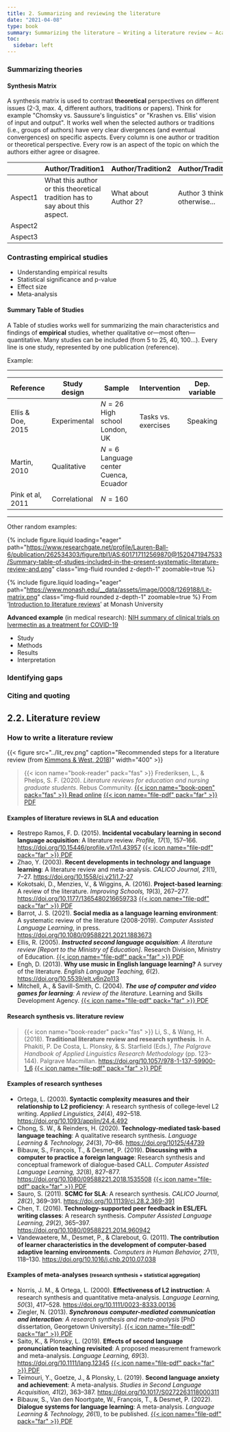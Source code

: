 ```yaml
---
title: 2. Summarizing and reviewing the literature
date: "2021-04-08"
type: book
summary: Summarizing the literature — Writing a literature review — Academic formats and styles
toc:
  sidebar: left
---
```


### Summarizing theories

#### Synthesis Matrix

A synthesis matrix is used to contrast **theoretical** perspectives on different issues (2-3, max. 4, different authors, traditions or papers). Think for example "Chomsky vs. Saussure's linguistics" or "Krashen vs. Ellis' vision of input and output". It works well when the selected authors or traditions (i.e., groups of authors) have very clear divergences (and eventual convergences) on specific aspects. Every column is one author or tradition or theoretical perspective. Every row is an aspect of the topic on which the authors either agree or disagree.

|         | Author/Tradition1                                                            | Author/Tradition2    | Author/Tradition3            |
| ------- | ---------------------------------------------------------------------------- | -------------------- | ---------------------------- |
| Aspect1 | What this author or this theoretical tradition has to say about this aspect. | What about Author 2? | Author 3 thinks otherwise... |
| Aspect2 |                                                                              |                      |                              |
| Aspect3 |                                                                              |                      |                              |

### Contrasting empirical studies

- Understanding empirical results
- Statistical significance and p-value
- Effect size
- Meta-analysis

#### Summary Table of Studies

A Table of studies works well for summarizing the main characteristics and findings of **empirical** studies, whether qualitative or—most often—quantitative. Many studies can be included (from 5 to 25, 40, 100...). Every line is one study, represented by one publication (reference).

Example:

---

| Reference         | Study design  | Sample                                      | Intervention        | Dep. variable | Outcome measure           | Main findings         |
| ----------------- | ------------- | ------------------------------------------- | ------------------- | ------------- | ------------------------- | --------------------- |
| Ellis & Doe, 2015 | Experimental  | $N=26$<br>High school<br>London, UK         | Tasks vs. exercises | Speaking      | Speech rate (# words/min) | Sig. effect, $d=0.54$ |
| Martin, 2010      | Qualitative   | $N=6$<br>Language center<br>Cuenca, Ecuador |                     |               |                           |                       |
| Pink et al, 2011  | Correlational | $N=160$                                     |                     |               |                           |                       |

---

Other random examples:

{% include figure.liquid loading="eager" path="https://www.researchgate.net/profile/Lauren-Ball-6/publication/262534303/figure/tbl1/AS:601717112569870@1520471947533/Summary-table-of-studies-included-in-the-present-systematic-literature-review-and.png" class="img-fluid rounded z-depth-1" zoomable=true %}

{% include figure.liquid loading="eager" path="https://www.monash.edu/__data/assets/image/0008/1269188/Lit-matrix.png" class="img-fluid rounded z-depth-1" zoomable=true %}
From ‘[Introduction to literature reviews](https://www.monash.edu/rlo/graduate-research-writing/write-the-thesis/writing-a-literature-review/process)’ at Monash University

**Advanced example** (in medical research): [NIH summary of clinical trials on Ivermectin as a treatment for COVID-19](https://www.covid19treatmentguidelines.nih.gov/tables/table-2c/)

- Study
- Methods
- Results
- Interpretation

### Identifying gaps

### Citing and quoting

## 2.2. Literature review

### How to write a literature review

{{< figure src="../lit_rev.png" caption="Recommended steps for a literature review (from [Kimmons & West, 2018](https://edtechbooks.org/rapidwriting/literature_reviews))" width="400" >}}

> {{< icon name="book-reader" pack="fas" >}} Frederiksen, L., & Phelps, S. F. (2020). _Literature reviews for education and nursing graduate students_. Rebus Community. <a href="https://press.rebus.community/literaturereviewsedunursing" class="btn btn-outline-primary">{{< icon name="book-open" pack="fas" >}} Read online</a> <a href="https://press.rebus.community/literaturereviewsedunursing/open/download?type=pdf" class="btn btn-outline-primary">{{< icon name="file-pdf" pack="far" >}} PDF</a>

#### Examples of literature reviews in SLA and education

- Restrepo Ramos, F. D. (2015). **Incidental vocabulary learning in second language acquisition**: A literature review. _Profile, 17_(1), 157–166. https://doi.org/10.15446/profile.v17n1.43957 <a href="https://revistas.unal.edu.co/index.php/profile/article/view/43957/49767" class="btn btn-outline-primary">{{< icon name="file-pdf" pack="far" >}} PDF</a>
- Zhao, Y. (2003). **Recent developments in technology and language learning**: A literature review and meta-analysis. _CALICO Journal, 21_(1), 7–27. https://doi.org/10.1558/cj.v21i1.7-27
- Kokotsaki, D., Menzies, V., & Wiggins, A. (2016). **Project-based learning**: A review of the literature. _Improving Schools, 19_(3), 267–277. https://doi.org/10.1177/1365480216659733 <a href="https://www.semanticscholar.org/paper/0d056367dbb1b1860cf447bc05509d81232d3ddf" class="btn btn-outline-primary">{{< icon name="file-pdf" pack="far" >}} PDF</a>
- Barrot, J. S. (2021). **Social media as a language learning environment**: A systematic review of the literature (2008-2019). _Computer Assisted Language Learning_, in press. https://doi.org/10.1080/09588221.2021.1883673
- Ellis, R. (2005). _**Instructed second language acquisition**: A literature review [Report to the Ministry of Education]_. Research Division, Ministry of Education. <a href="https://www.educationcounts.govt.nz/__data/assets/pdf_file/0008/6983/instructed-second-language.pdf" class="btn btn-outline-primary">{{< icon name="file-pdf" pack="far" >}} PDF</a>
- Engh, D. (2013). **Why use music in English language learning?** A survey of the literature. _English Language Teaching, 6_(2). https://doi.org/10.5539/elt.v6n2p113
- Mitchell, A., & Savill-Smith, C. (2004). _**The use of computer and video games for learning**: A review of the literature_. Learning and Skills Development Agency. <a href="https://dera.ioe.ac.uk/5270/7/041529_Redacted.pdf" class="btn btn-outline-primary">{{< icon name="file-pdf" pack="far" >}} PDF</a>

#### Research synthesis vs. literature review

> {{< icon name="book-reader" pack="fas" >}} Li, S., & Wang, H. (2018). **Traditional literature review and research synthesis**. In A. Phakiti, P. De Costa, L. Plonsky, & S. Starfield (Eds.), _The Palgrave Handbook of Applied Linguistics Research Methodology_ (pp. 123–144). Palgrave Macmillan. https://doi.org/10.1057/978-1-137-59900-1_6 <a href="https://www.researchgate.net/publication/330262370_Li_S_Wang_H_2018_Traditional_literature_review_and_research_synthesis_In_A_Phakiti_P_De_Costa_L_Plonsky_S_Starfield_Eds_Palgrave_handbook_of_applied_linguistics_research_methodology_pp_123-144_Palgrav" class="btn btn-outline-primary">{{< icon name="file-pdf" pack="far" >}} PDF</a>

#### Examples of research syntheses

- Ortega, L. (2003). **Syntactic complexity measures and their relationship to L2 proficiency**: A research synthesis of college‐level L2 writing. _Applied Linguistics, 24_(4), 492–518. https://doi.org/10.1093/applin/24.4.492
- Chong, S. W., & Reinders, H. (2020). **Technology-mediated task-based language teaching**: A qualitative research synthesis. _Language Learning & Technology, 24_(3), 70–86. https://doi.org/10125/44739
- Bibauw, S., François, T., & Desmet, P. (2019). **Discussing with a computer to practice a foreign language**: Research synthesis and conceptual framework of dialogue-based CALL. _Computer Assisted Language Learning, 32_(8), 827–877. https://doi.org/10.1080/09588221.2018.1535508 <a href="https://serge.bibauw.be/publication/bibauw-et-al-2019-research-synthesis-dialogue-based-call/Bibauw_et_al_2019_Dialogue_based_CALL.pdf" class="btn btn-outline-primary">{{< icon name="file-pdf" pack="far" >}} PDF</a>
- Sauro, S. (2011). **SCMC for SLA**: A research synthesis. _CALICO Journal, 28_(2), 369–391. https://doi.org/10.11139/cj.28.2.369-391
- Chen, T. (2016). **Technology-supported peer feedback in ESL/EFL writing classes**: A research synthesis. _Computer Assisted Language Learning, 29_(2), 365–397. https://doi.org/10.1080/09588221.2014.960942
- Vandewaetere, M., Desmet, P., & Clarebout, G. (2011). **The contribution of learner characteristics in the development of computer-based adaptive learning environments**. _Computers in Human Behavior, 27_(1), 118–130. https://doi.org/10.1016/j.chb.2010.07.038

#### Examples of meta-analyses <small>(research synthesis + statistical aggregation)</small>

- Norris, J. M., & Ortega, L. (2000). **Effectiveness of L2 instruction**: A research synthesis and quantitative meta-analysis. _Language Learning, 50_(3), 417–528. https://doi.org/10.1111/0023-8333.00136
- Ziegler, N. (2013). _**Synchronous computer-mediated communication and interaction**: A research synthesis and meta-analysis_ [PhD dissertation, Georgetown University]. <a href="https://repository.library.georgetown.edu/bitstream/handle/10822/559497/Ziegler_georgetown_0076D_12341.pdf?sequence=1&isAllowed=y" class="btn btn-outline-primary">{{< icon name="file-pdf" pack="far" >}} PDF</a>
- Saito, K., & Plonsky, L. (2019). **Effects of second language pronunciation teaching revisited**: A proposed measurement framework and meta-analysis. _Language Learning, 69_(3). https://doi.org/10.1111/lang.12345 <a href="https://discovery.ucl.ac.uk/id/eprint/10068780/1/LL2019.pdf" class="btn btn-outline-primary">{{< icon name="file-pdf" pack="far" >}} PDF</a>
- Teimouri, Y., Goetze, J., & Plonsky, L. (2019). **Second language anxiety and achievement**: A meta-analysis. _Studies in Second Language Acquisition, 41_(2), 363–387. https://doi.org/10.1017/S0272263118000311
- Bibauw, S., Van den Noortgate, W., François, T., & Desmet, P. (2022). **Dialogue systems for language learning**: A meta-analysis. _Language Learning & Technology, 26_(1), to be published. <a href="https://serge.bibauw.be/publication/bibauw-et-al-2022-dialogue-systems-language-learning-meta-analysis/Bibauw_et_al_2022_Dialogue_systems_meta-analysis.pdf" class="btn btn-outline-primary">{{< icon name="file-pdf" pack="far" >}} PDF</a>

